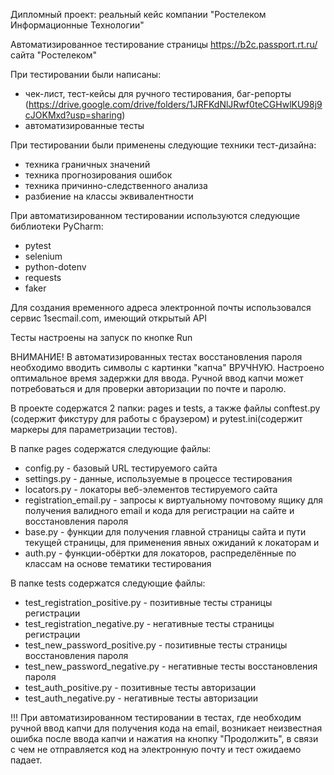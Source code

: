 Дипломный проект: реальный кейс компании "Ростелеком Информационные Технологии"

Автоматизированное тестирование страницы https://b2c.passport.rt.ru/ сайта "Ростелеком"

При тестировании были написаны:
- чек-лист, тест-кейсы для ручного тестирования, баг-репорты (https://drive.google.com/drive/folders/1JRFKdNlJRwf0teCGHwlKU98j9cJOKMxd?usp=sharing)
- автоматизированные тесты

При тестировании были применены следующие техники тест-дизайна:
- техника граничных значений
- техника прогнозирования ошибок
- техника причинно-следственного анализа
- разбиение на классы эквивалентности

При автоматизированном тестировании используются следующие библиотеки PyCharm:
- pytest
- selenium
- python-dotenv
- requests
- faker

Для создания временного адреса электронной почты использовался сервис 1secmail.com, имеющий открытый API

Тесты настроены на запуск по кнопке Run

ВНИМАНИЕ!
В автоматизированных тестах восстановления пароля необходимо вводить символы с картинки "капча" ВРУЧНУЮ. 
Настроено оптимальное время задержки для ввода.
Ручной ввод капчи может потребоваться и для проверки авторизации по почте и паролю.


В проекте содержатся 2 папки: pages и tests, а также файлы conftest.py (содержит фикстуру для работы с браузером) и pytest.ini(содержит маркеры для параметризации тестов).

В папке pages содержатся следующие файлы:
- config.py - базовый URL тестируемого сайта
- settings.py - данные, используемые в процессе тестирования 
- locators.py - локаторы веб-элементов тестируемого сайта
- registration_email.py - запросы к виртуальному почтовому ящику для получения валидного email и кода для регистрации на сайте и восстановления пароля
- base.py - функции для получения главной страницы сайта и пути текущей страницы, для применения явных ожиданий к локаторам и 
- auth.py - функции-обёртки для локаторов, распределённые по классам на основе тематики тестирования

В папке tests содержатся следующие файлы:
- test_registration_positive.py - позитивные тесты страницы регистрации
- test_registration_negative.py - негативные тесты страницы регистрации
- test_new_password_positive.py - позитивные тесты страницы восстановления пароля
- test_new_password_negative.py - негативные тесты восстановления пароля
- test_auth_positive.py - позитивные тесты авторизации
- test_auth_negative.py - негативные тесты авторизации

!!! При автоматизированном тестировании в тестах, где необходим ручной ввод капчи для получения кода на email, возникает неизвестная ошибка после ввода капчи и нажатия на кнопку "Продолжить", в связи с чем не отправляется код на электронную почту и тест ожидаемо падает.
